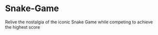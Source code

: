 # Snake-Game
Relive the nostalgia of the iconic Snake Game while competing to achieve the highest score
